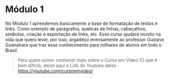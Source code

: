 
# Módulo 1

No Módulo 1 aprendemos basicamente a base de formatação de textos e links. Como exemplo de parágrafos, quebras de linhas, cabeçalhos, símbolos, criação e exportação de links, etc. Esse curso ajudará muoito na vida que quero levar, por isso, argadeço imensamente ao professor Gustavo Guanabara que traz esse conhecimento para milhares de alunos em todo o Brasil.

> Para quem quiser conhecer mais sobre o Curso em Vídeo (O que é bem díficil), deixo aqui o Link do Youtube deles <a href="https://youtube.com/cursoemvideo/">https://youtube.com/cursoemvideo/</a>
